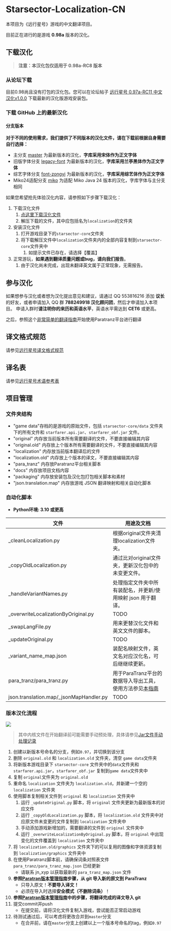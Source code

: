 ﻿# Starsector-Localization-CN

本项目为《远行星号》游戏的中文翻译项目。

目前正在进行的是游戏 **0.98a** 版本的汉化。

## 下载汉化

> **注意：本汉化包仅适用于 0.98a-RC8 版本**

### 从论坛下载

目前0.98尚且没有打包的汉化包。您可以在论坛帖子 [远行星号 0.97a-RC11 中文汉化v1.0.0](https://www.fossic.org/thread-13676-1-1.html) 下载最新的汉化版游戏安装包。

### 下载 GitHub 上的最新汉化

#### 分支版本
**对于不同的使用需求，我们提供了不同版本的汉化文件，请在下载前根据自身需要自行选择：**
- 主分支 [master](https://github.com/TruthOriginem/Starsector-Localization-CN/tree/master) 为最新版本的汉化，**字库采用宋体作为正文字体**
- 旧版字体分支 [legacy-font](https://github.com/TruthOriginem/Starsector-Localization-CN/tree/legacy-font) 为最新版本的汉化，**字库采用兰亭黑体作为正文字体**
- 综艺字体分支 [font-zongyi](https://github.com/TruthOriginem/Starsector-Localization-CN/tree/font-zongyi) 为最新版本的汉化，**字库采用综艺体作为正文字体**
- Miko24适配分支 [miko](https://github.com/TruthOriginem/Starsector-Localization-CN/tree/miko) 为适配 Miko Java 24 版本的汉化，字库字体与主分支相同

如果您希望抢先体验汉化内容，请参照如下步骤下载汉化：

1. 下载汉化文件
   1. [点这里下载汉化文件](https://github.com/TruthOriginem/Starsector-Localization-CN/archive/refs/heads/master.zip)
   2. 解压下载的文件，其中应包括名为`localization`的文件夹
2. 安装汉化文件
   1. 打开游戏目录下的`starsector-core`文件夹
   2. 将下载解压文件中`localization`文件夹内的全部内容复制到`starsector-core`文件夹中
      1. 如提示文件已存在，请选择【覆盖】
3. 正常游玩，**如果遇到翻译质量问题或bug，请向我们报告**。
   1. 由于汉化尚未完成，出现未翻译英文属于正常现象，无需报告。 

## 参与汉化

如果想参与汉化或者想为汉化提出意见和建议，请通过 QQ 553816216 添加 **议长**的好友，或者申请加入 QQ 群 **788249918 汉化顾问团**，然后才申请加入本项目。
申请入群时**请注明你的来历和英语水平**，英语水平需达到 **CET6** 或更高。

之后，参照这个[非常简单的翻译指南](docs/paratranz/tut_translator.md)开始使用Paratranz平台进行翻译

## 译文格式规范

请参见[远行星号译文格式规范](docs/paratranz/format_standard.md)

## 译名表

请参见[远行星号术语参考表](https://paratranz.cn/projects/3489/terms)

## 项目管理

### 文件夹结构

* "game data"存档的是游戏的原始文件，包括 `starsector-core/data` 文件夹下的所有文件和 `starfarer.api.jar`、`starfarer_obf.jar` 文件。
* "original" 内存放当前版本所有需要翻译的文件，不要直接编辑其内容
* "original.old" 内存放上个版本所有需要翻译的文件，不要直接编辑其内容
* "localization" 内存放当前版本翻译后的文件
* "localization.old" 内存放上个版本的译文，不要直接编辑其内容
* "para_tranz" 内存放Paratranz平台相关脚本
* "docs" 内存放项目文档内容
* "packaging" 内存放安装包及汉化包打包相关脚本和素材
* "json.translation.map" 内存放游戏 JSON 翻译映射和相关自动化脚本

### 自动化脚本

* **Python环境: 3.10 或更高**

| 文件                                      | 用途及文档                                                           |
|-----------------------------------------|-----------------------------------------------------------------|
| _cleanLocalization.py                   | 根据original文件夹清理localization文件夹。                                 |
| _copyOldLocalization.py                 | 通过比对original文件夹，更新汉化包中的未变更文件。                                   |
| _handleVariantNames.py                  | 处理指定文件夹中所有装配名，并更新/使用映射 json 用于翻译。                               |
| _overwriteLocalizationByOriginal.py     | TODO                                                            |
| _swapLangFile.py                        | 用来更替汉化文件和英文文件的脚本。                                               |
| _updateOriginal.py                      | TODO                                                            |
| _variant_name_map.json                  | 装配名映射文件，英文名对应汉化名，可后继继续更新。                                       |
| para_tranz/para_tranz.py                | 用于ParaTranz平台的数据导入导出工具，使用方法参见[本指南](docs/paratranz/tut_admin.md) |
| json.translation.map/_jsonMapHandler.py | TODO                                                            |

### 版本汉化流程

![][flow-chart]

> 其中内核文件在开始翻译前可能需要手动预处理，具体请参见[Jar文件手动处理记录](docs/jar_manual_processing/jar_manual_processing.md)

1. 创建以新版本号命名的分支，例如`0.97`，并切换到该分支
2. 删除 `original.old` 和 `localization.old` 文件夹，清空 `game data`文件夹
3. 将新版本游戏目录下 `starsector-core` 文件夹中的`data`文件夹和 `starfarer.api.jar`，`starfarer_obf.jar` 复制到`game data`文件夹中
4. 复制 `original`文件夹为 `original.old`
5. 重命名 `localization` 文件夹为 `localization.old`，并新建一个空的 `localization` 文件夹
6. 使用脚本复制相关文件到 `original` 和 `localization` 文件夹中
    1. 运行 `_updateOriginal.py` 脚本，将 `original` 文件夹更新为最新版本的对应文件
    2. 运行 `_copyOldLocalization.py` 脚本，将 `localization.old` 文件夹中对应原文件未变更的文件复制到 `localization` 文件夹中
    3. 手动添加游戏新增加的，需要翻译的文件到 `original` 文件夹中
    4. 运行 `_overwriteLocalizationByOriginal.py` 脚本，将 `original` 中出现变化的文件覆盖到 `localization` 文件夹中
7. 将 `localization.old/graphics` 文件夹下的可以复用的图像和字体资源复制到 `localization/graphics` 文件夹中
8. 在使用Paratranz脚本前，请确保词条对照表文件 `para_tranz/para_tranz_map.json` 已经更新
    - 请联系 jn_xyp 以获取最新的 `para_tranz_map.json` 文件
9. **参照[Paratran版本管理指南](docs/paratranz/tut_admin.md)步骤，从 git 导入新的原文到 ParaTranz**
    - 只导入原文！**不要导入译文！**
    - 必须在导入时选择**安全模式（不删除词条）**！
10. **参照[Paratran版本管理指南](docs/paratranz/tut_admin.md)中的步骤，将翻译完成的译文导入 git**
11. 提交commit并push
     - 在提交前，请将汉化文件复制入游戏，尝试能否正常启动游戏
12. 待测试通过后，可以考虑将更改合并到`master`分支
     - 在合并前，请在`master`分支上创建以上一个版本号命名的tag，例如`0.97`

[flow-chart]:docs/paratranz/flow_chart.png
